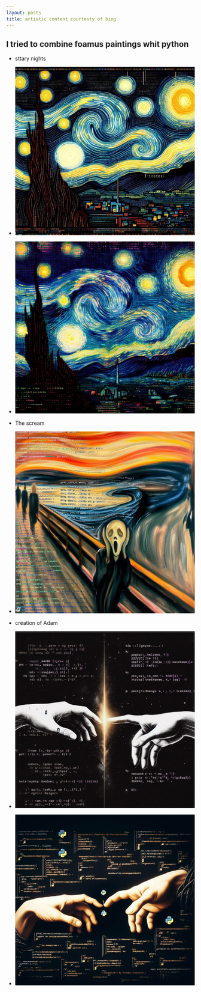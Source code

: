 ```yaml
---
layout: posts
title: artistic content courtesty of bing  
---
```

## I tried to combine foamus paintings whit python

- sttary nights 

- ![alt text](../assets/images/2023-11-23%20(3).png) 


- ![alt text](../assets/images/2023-11-23%20(4).png) 

- The scream

- ![alt text](../assets/images/2023-11-23%20(2).png) 

- creation of Adam

- ![alt text](../assets/images/2023-11-23.png)

- ![alt text](../assets/images/2023-11-23%20(1).png) 

